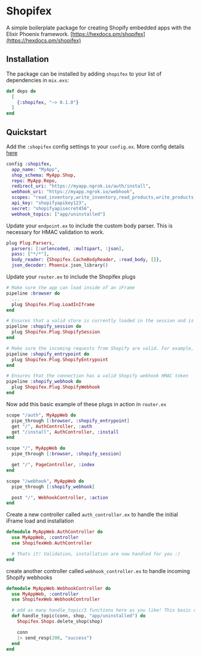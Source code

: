 # Shopifex

A simple boilerplate package for creating Shopify embedded apps with the Elixir Phoenix framework. [https://hexdocs.pm/shopifex](https://hexdocs.pm/shopifex)

## Installation

The package can be installed
by adding `shopifex` to your list of dependencies in `mix.exs`:

```elixir
def deps do
  [
    {:shopifex, "~> 0.1.0"}
  ]
end
```
## Quickstart

Add the `:shopifex` config settings to your `config.ex`. More config details [here](https://hexdocs.pm/shopifex)

```elixir
config :shopifex,
  app_name: "MyApp",
  shop_schema: MyApp.Shop,
  repo: MyApp.Repo,
  redirect_uri: "https://myapp.ngrok.io/auth/install",
  webhook_uri: "https://myapp.ngrok.io/webhook",
  scopes: "read_inventory,write_inventory,read_products,write_products,read_orders",
  api_key: "shopifyapikey123",
  secret: "shopifyapisecret456",
  webhook_topics: ["app/uninstalled"]
```

Update your `endpoint.ex` to include the custom body parser. This is necessary for HMAC validation to work.

```elixir
plug Plug.Parsers,
  parsers: [:urlencoded, :multipart, :json],
  pass: ["*/*"],
  body_reader: {Shopifex.CacheBodyReader, :read_body, []},
  json_decoder: Phoenix.json_library()
```

Update your `router.ex` to include the Shopifex plugs

```elixir
# Make sure the app can load inside of an iFrame
pipeline :browser do
  ...
  plug Shopifex.Plug.LoadInIframe
end

# Ensures that a valid store is currently loaded in the session and is accessible in your controllers/templates as `conn.private.shop`
pipeline :shopify_session do
  plug Shopifex.Plug.ShopifySession
end

# Make sure the incoming requests from Shopify are valid. For example, when the app is being installed, or the initial loading of your App inside of the Shopify admin panel.
pipeline :shopify_entrypoint do
  plug Shopifex.Plug.ShopifyEntrypoint
end

# Ensures that the connection has a valid Shopify webhook HMAC token
pipeline :shopify_webhook do
  plug Shopifex.Plug.ShopifyWebhook
end
```

Now add this basic example of these plugs in action in `router.ex`

```elixir
scope "/auth", MyAppWeb do
  pipe_through [:browser, :shopify_entrypoint]
  get "/", AuthController, :auth
  get "/install", AuthController, :install
end

scope "/", MyAppWeb do
  pipe_through [:browser, :shopify_session]

  get "/", PageController, :index
end

scope "/webhook", MyAppWeb do
  pipe_through [:shopify_webhook]

  post "/", WebhookController, :action
end
```

Create a new controller called `auth_controller.ex` to handle the initial iFrame load and installation

```elixir
defmodule MyAppWeb.AuthController do
  use MyAppWeb, :controller
  use ShopifexWeb.AuthController

  # Thats it! Validation, installation are now handled for you :)
end
```

create another controller called `webhook_controller.ex` to handle incoming Shopify webhooks

```elixir
defmodule MyAppWeb.WebhookController do
  use MyAppWeb, :controller
  use ShopifexWeb.WebhookController

  # add as many handle_topic/3 functions here as you like! This basic one handles app uninstallation
  def handle_topic(conn, shop, "app/uninstalled") do
    Shopifex.Shops.delete_shop(shop)

    conn
    |> send_resp(200, "success")
  end
end
```
